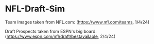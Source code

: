# NFL-Draft-Sim
Team Images taken from NFL.com:
(https://www.nfl.com/teams, 1/4/24)

Draft Prospects taken from ESPN's big board: (https://www.espn.com/nfl/draft/bestavailable, 2/4/24)
